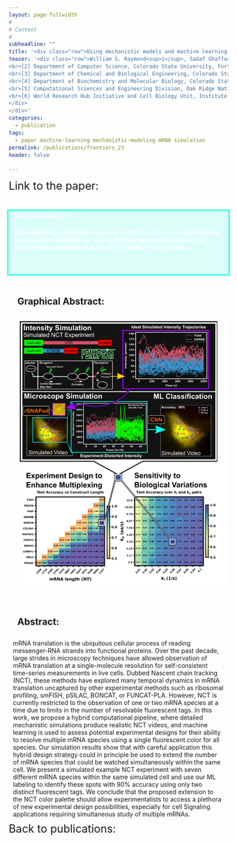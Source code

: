 ```yaml
---
layout: page-fullwidth
#
# Content
#
subheadline: ""
title: '<div class="row">Using mechanistic models and machine learning to design single-color multiplexed nascent chain tracking experiments </div>'
teaser: '<div class="row">William S. Raymond<sup>1</sup>, Sadaf Ghaffari<sup>2</sup>, Luis U. Aguilera<sup>3</sup>, Eric Ron<sup>1</sup>, Tatsuya Morisaki<sup>4</sup>, Zachary R. Fox<sup>1,5</sup>, Michael P. May<sup>1</sup>, Timothy J. Stasevich<sup>4,6</sup>* and Brian Munsky<sup>1,3</sup>* <div style="font-size: 12px;"> [1] School of Biomedical Engineering, Colorado State University, Fort Collins, CO, United States
<br>[2] Department of Computer Science, Colorado State University, Fort Collins, CO, United States 
<br>[3] Department of Chemical and Biological Engineering, Colorado State University, Fort Collins, CO, United States 
<br>[4] Department of Biochemistry and Molecular Biology, Colorado State University, Fort Collins, CO, United States 
<br>[5] Computational Sciences and Engineering Division, Oak Ridge National Laboratory, Oak Ridge, TN, United States
<br>[6] World Research Hub Initiative and Cell Biology Unit, Institute of Innovative Research, Tokyo Institute of Technology, Yokohama, Japan
</div>
</div>'
categories:
  - publication
tags:
  - paper machine-learning mechanistic-modeling mRNA simulation
permalink: /publications/frontiers_23
header: false

---
```


<div class="row"  style="font-size: 25px; padding-bottom: 20px;"> Link to the paper: <a href="https://www.frontiersin.org/articles/10.3389/fcell.2023.1151318/full"> <span class='externalicon' style="display:inline-block;">  </span> </a></div> 

<div class="row" style="background: rgba(87, 255, 230, 0.20); padding-bottom: 35px; padding-left: 15px; padding-right: 15px;outline:.3em solid #57ffe6;"> 
  <h3 style="color: white;">
    Key Takeaway:
  </h3>
  <h4 style="color: white;">
  By combining <b>mechanistic models</b>, <b>realistic</b>, <b>microscope simulations</b>, and <b>machine learning</b>, we can <b>optimize experiment designs</b> and <b>create new capabilities</b> for single mRNA <b>NCT experiments</b>.
  </h4>
</div>

<div class="row" style="padding: 10px"> 
  <h2 style="padding: 10px">
    Graphical Abstract:
  </h2>
  <img src="../images/MP_graphical_abstract_w.png" style="padding-top: 0px; padding-left: 10px; padding-right: 10px;">
</div>

<div class="row" style="padding: 10px"> 
  <h2 style="padding: 10px">
    Abstract:
  </h2>
mRNA translation is the ubiquitous cellular process of reading messenger-RNA strands into functional proteins. Over the past decade, large strides in microscopy techniques have allowed observation of mRNA translation at a single-molecule resolution for self-consistent time-series measurements in live cells. Dubbed Nascent chain tracking (NCT), these methods have explored many temporal dynamics in mRNA translation uncaptured by other experimental methods such as ribosomal profiling, smFISH, pSILAC, BONCAT, or FUNCAT-PLA. However, NCT is currently restricted to the observation of one or two mRNA species at a time due to limits in the number of resolvable fluorescent tags. In this work, we propose a hybrid computational pipeline, where detailed mechanistic simulations produce realistic NCT videos, and machine learning is used to assess potential experimental designs for their ability to resolve multiple mRNA species using a single fluorescent color for all species. Our simulation results show that with careful application this hybrid design strategy could in principle be used to extend the number of mRNA species that could be watched simultaneously within the same cell. We present a simulated example NCT experiment with seven different mRNA species within the same simulated cell and use our ML labeling to identify these spots with 90% accuracy using only two distinct fluorescent tags. We conclude that the proposed extension to the NCT color palette should allow experimentalists to access a plethora of new experimental design possibilities, especially for cell Signaling applications requiring simultaneous study of multiple mRNAs.
</div>



<div class="row"  style="font-size: 25px; padding-bottom: 20px;">

<div class="large-8 columns"> </div>
<div class="large-3 columns"> 
 Back to publications: <span class='internalicon' style="display:inline-block;" onclick="window.location='{{site.url}}{{site.baseurl}}/publications/'">  </span>
 </div>
 </div> 

